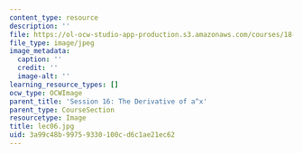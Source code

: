 ```yaml
---
content_type: resource
description: ''
file: https://ol-ocw-studio-app-production.s3.amazonaws.com/courses/18-01sc-single-variable-calculus-fall-2010/3a99c48b99759330100cd6c1ae21ec62_lec06.jpg
file_type: image/jpeg
image_metadata:
  caption: ''
  credit: ''
  image-alt: ''
learning_resource_types: []
ocw_type: OCWImage
parent_title: 'Session 16: The Derivative of a^x'
parent_type: CourseSection
resourcetype: Image
title: lec06.jpg
uid: 3a99c48b-9975-9330-100c-d6c1ae21ec62
---
```

